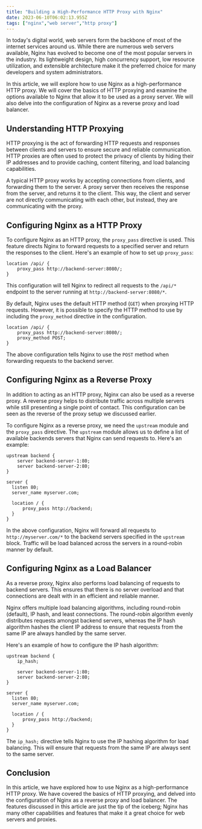 ```yaml
---
title: "Building a High-Performance HTTP Proxy with Nginx"
date: 2023-06-10T06:02:13.955Z
tags: ["nginx","web server","http proxy"]
---
```



In today's digital world, web servers form the backbone of most of the internet services around us. While there are numerous web servers available, Nginx has evolved to become one of the most popular servers in the industry. Its lightweight design, high concurrency support, low resource utilization, and extensible architecture make it the preferred choice for many developers and system administrators.

In this article, we will explore how to use Nginx as a high-performance HTTP proxy. We will cover the basics of HTTP proxying and examine the options available to Nginx that allow it to be used as a proxy server. We will also delve into the configuration of Nginx as a reverse proxy and load balancer.

## Understanding HTTP Proxying

HTTP proxying is the act of forwarding HTTP requests and responses between clients and servers to ensure secure and reliable communication. HTTP proxies are often used to protect the privacy of clients by hiding their IP addresses and to provide caching, content filtering, and load balancing capabilities.

A typical HTTP proxy works by accepting connections from clients, and forwarding them to the server. A proxy server then receives the response from the server, and returns it to the client. This way, the client and server are not directly communicating with each other, but instead, they are communicating with the proxy.

## Configuring Nginx as a HTTP Proxy

To configure Nginx as an HTTP proxy, the `proxy_pass` directive is used. This feature directs Nginx to forward requests to a specified server and return the responses to the client. Here's an example of how to set up `proxy_pass`:

```
location /api/ {
    proxy_pass http://backend-server:8080/;
}
```

This configuration will tell Nginx to redirect all requests to the `/api/*` endpoint to the server running at `http://backend-server:8080/*`.

By default, Nginx uses the default HTTP method (`GET`) when proxying HTTP requests. However, it is possible to specify the HTTP method to use by including the `proxy_method` directive in the configuration.

```
location /api/ {
    proxy_pass http://backend-server:8080/;
    proxy_method POST;
}
```

The above configuration tells Nginx to use the `POST` method when forwarding requests to the backend server.

## Configuring Nginx as a Reverse Proxy

In addition to acting as an HTTP proxy, Nginx can also be used as a reverse proxy. A reverse proxy helps to distribute traffic across multiple servers while still presenting a single point of contact. This configuration can be seen as the reverse of the proxy setup we discussed earlier.

To configure Nginx as a reverse proxy, we need the `upstream` module and the `proxy_pass` directive. The `upstream` module allows us to define a list of available backends servers that Nginx can send requests to. Here's an example:

```
upstream backend {
    server backend-server-1:80;
    server backend-server-2:80;
}

server {
  listen 80;
  server_name myserver.com;

  location / {
      proxy_pass http://backend;
  }
}
```

In the above configuration, Nginx will forward all requests to `http://myserver.com/*` to the backend servers specified in the `upstream` block. Traffic will be load balanced across the servers in a round-robin manner by default.

## Configuring Nginx as a Load Balancer

As a reverse proxy, Nginx also performs load balancing of requests to backend servers. This ensures that there is no server overload and that connections are dealt with in an efficient and reliable manner.

Nginx offers multiple load balancing algorithms, including round-robin (default), IP hash, and least connections. The round-robin algorithm evenly distributes requests amongst backend servers, whereas the IP hash algorithm hashes the client IP address to ensure that requests from the same IP are always handled by the same server.

Here's an example of how to configure the IP hash algorithm:

```
upstream backend {
    ip_hash;

    server backend-server-1:80;
    server backend-server-2:80;
}

server {
  listen 80;
  server_name myserver.com;

  location / {
      proxy_pass http://backend;
  }
}
```

The `ip_hash;` directive tells Nginx to use the IP hashing algorithm for load balancing. This will ensure that requests from the same IP are always sent to the same server.

## Conclusion

In this article, we have explored how to use Nginx as a high-performance HTTP proxy. We have covered the basics of HTTP proxying, and delved into the configuration of Nginx as a reverse proxy and load balancer. The features discussed in this article are just the tip of the iceberg; Nginx has many other capabilities and features that make it a great choice for web servers and proxies.